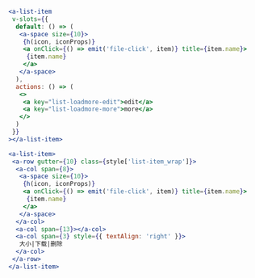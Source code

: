 <!--
 * @Author: iuukai
 * @Date: 2023-03-08 04:04:31
 * @LastEditors: iuukai
 * @LastEditTime: 2023-05-29 07:16:37
 * @FilePath: \gitsub\src\views\Repo\components\test.md
 * @Description:
 * @QQ/微信: 790331286
-->

```jsx
<a-list-item
 v-slots={{
  default: () => (
   <a-space size={10}>
    {h(icon, iconProps)}
    <a onClick={() => emit('file-click', item)} title={item.name}>
     {item.name}
    </a>
   </a-space>
  ),
  actions: () => (
   <>
    <a key="list-loadmore-edit">edit</a>
    <a key="list-loadmore-more">more</a>
   </>
  )
 }}
></a-list-item>
```

```jsx
<a-list-item>
 <a-row gutter={10} class={style['list-item_wrap']}>
  <a-col span={8}>
   <a-space size={10}>
    {h(icon, iconProps)}
    <a onClick={() => emit('file-click', item)} title={item.name}>
     {item.name}
    </a>
   </a-space>
  </a-col>
  <a-col span={13}></a-col>
  <a-col span={3} style={{ textAlign: 'right' }}>
   大小|下载|删除
  </a-col>
 </a-row>
</a-list-item>
```
